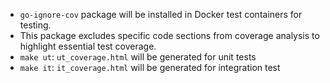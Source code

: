 - `go-ignore-cov` package will be installed in Docker test containers for testing.
- This package excludes specific code sections from coverage analysis to highlight essential test coverage.
- `make ut`: `ut_coverage.html` will be generated for unit tests
- `make it`: `it_coverage.html` will be generated for integration test
